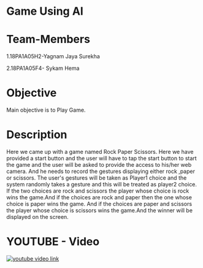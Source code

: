 
# Game Using AI

# Team-Members
1.18PA1A05H2-Yagnam Jaya Surekha

2.18PA1A05F4- Sykam Hema

# Objective 
  Main objective is to Play Game.  
  
# Description
 Here we came up with a game named Rock Paper Scissors. Here we have provided a start button and the user will have to tap the start button to start the game and the user will be asked to provide the access to his/her web camera. And he needs to record the gestures displaying either rock ,paper or scissors. The user's gestures will be taken as Player1 choice and the system randomly takes a gesture and this will be treated as player2 choice. If the two choices are rock and scissors the player whose choice is rock wins the game.And if the choices are rock and paper then the one whose choice is paper wins the game. And if the choices are paper and scissors the player whose choice is scissors wins the game.And the winner will be displayed on the screen.
 
# YOUTUBE - Video
[![youtube video link](https://img.youtube.com/vi/_I8C1TJRO_M/0.jpg)](https://www.youtube.com/watch?v=_I8C1TJRO_M)
